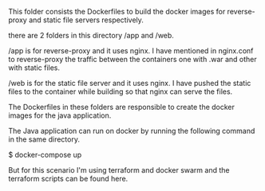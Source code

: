 This folder consists the Dockerfiles to build the docker images for reverse-proxy and static file servers respectively.

there are 2 folders in this directory /app and /web.

/app is for reverse-proxy and it uses nginx. I have mentioned in nginx.conf to reverse-proxy the traffic between the containers one with .war and other with static files.

/web is for the static file server and it uses nginx. I have pushed the static files to the container while building so that nginx can serve  the files.

The Dockerfiles in these folders are responsible to create the docker images for the java application.

The Java application can run on docker by running the following command in the same directory.

$ docker-compose up

But for this scenario I'm using terraform and docker swarm and the terraform scripts can be found here.
